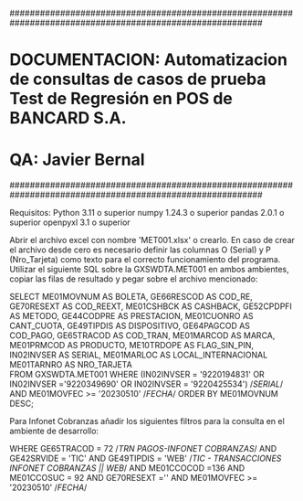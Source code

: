 ##########################################################################################################
# DOCUMENTACION: Automatizacion de consultas de casos de prueba Test de Regresión en POS de BANCARD S.A. #
# QA: Javier Bernal                                                                                      #
##########################################################################################################

Requisitos:
Python 3.11 o superior
numpy 1.24.3 o superior
pandas 2.0.1 o superior
openpyxl 3.1 o superior

Abrir el archivo excel con nombre 'MET001.xlsx' o crearlo. En caso de crear el archivo desde cero es necesario definir las columnas O (Serial) y P (Nro_Tarjeta) como texto para el correcto funcionamiento del programa.
Utilizar el siguiente SQL sobre la GXSWDTA.MET001 en ambos ambientes, copiar las filas de resultado y pegar sobre el archivo mencionado:

SELECT 
ME01MOVNUM AS BOLETA,
GE66RESCOD AS COD_RE,
GE70RESEXT AS COD_REEXT,
ME01CSHBCK AS CASHBACK,
GE52CPDPFI AS METODO,
GE44CODPRE AS PRESTACION,
ME01CUONRO AS CANT_CUOTA,
GE49TIPDIS AS DISPOSITIVO,
GE64PAGCOD AS COD_PAGO,
GE65TRACOD AS COD_TRAN,
ME01MARCOD AS MARCA, 
ME01PRMCOD AS PRODUCTO,
ME10TRDOPE AS FLAG_SIN_PIN,
IN02INVSER AS SERIAL,
ME01MARLOC AS LOCAL_INTERNACIONAL
ME01TARNRO AS NRO_TARJETA		
FROM GXSWDTA.MET001
WHERE (IN02INVSER = '9220194831' OR IN02INVSER ='9220349690' OR IN02INVSER = '9220425534')	/*SERIAL*/
AND ME01MOVFEC >= '20230510'				/*FECHA*/
ORDER BY ME01MOVNUM DESC;


Para Infonet Cobranzas añadir los siguientes filtros para la consulta en el ambiente de desarrollo:

WHERE GE65TRACOD = 72 /*TRN PAGOS-INFONET COBRANZAS*/
AND GE42SRVIDE = 'TIC' AND GE49TIPDIS = 'WEB' /*TIC - TRANSACCIONES INFONET COBRANZAS || WEB*/ 
AND ME01CCOCOD =136 AND ME01CCOSUC = 92
AND GE70RESEXT =''
AND ME01MOVFEC >= '20230510'				/*FECHA*/